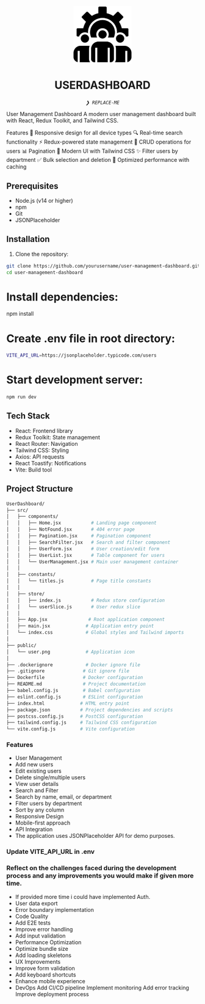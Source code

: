<p align="center">
    <img src="./public/user.png" align="center" width="30%">
</p>
<p align="center"><h1 align="center">USERDASHBOARD</h1></p>
<p align="center">
	<em><code>❯ REPLACE-ME</code></em>
</p>

User Management Dashboard
A modern user management dashboard built with React, Redux Toolkit, and Tailwind CSS.

Features
📱 Responsive design for all device types
🔍 Real-time search functionality
⚡ Redux-powered state management
🎯 CRUD operations for users
📊 Pagination
🎨 Modern UI with Tailwind CSS
✨ Filter users by department
✅ Bulk selection and deletion
🚀 Optimized performance with caching

## Prerequisites
- Node.js (v14 or higher)
- npm
- Git
- JSONPlaceholder

## Installation
1. Clone the repository:
```bash
git clone https://github.com/yourusername/user-management-dashboard.git
cd user-management-dashboard
```

# Install dependencies:
npm install

# Create .env file in root directory:
```bash
VITE_API_URL=https://jsonplaceholder.typicode.com/users
```

# Start development server:
```bash
npm run dev
```

## Tech Stack
- React: Frontend library
- Redux Toolkit: State management
- React Router: Navigation
- Tailwind CSS: Styling
- Axios: API requests
- React Toastify: Notifications
- Vite: Build tool
  
## Project Structure
```bash
UserDashboard/
├── src/
│   ├── components/
│   │   ├── Home.jsx           # Landing page component
│   │   ├── NotFound.jsx       # 404 error page
│   │   ├── Pagination.jsx     # Pagination component
│   │   ├── SearchFilter.jsx   # Search and filter component
│   │   ├── UserForm.jsx       # User creation/edit form
│   │   ├── UserList.jsx       # Table component for users
│   │   └── UserManagement.jsx # Main user management container
│   │
│   ├── constants/
│   │   └── titles.js          # Page title constants
│   │
│   ├── store/
│   │   ├── index.js           # Redux store configuration
│   │   └── userSlice.js       # User redux slice
│   │
│   ├── App.jsx               # Root application component
│   ├── main.jsx             # Application entry point
│   └── index.css            # Global styles and Tailwind imports
│
├── public/
│   └── user.png             # Application icon
│
├── .dockerignore            # Docker ignore file
├── .gitignore              # Git ignore file
├── Dockerfile              # Docker configuration
├── README.md               # Project documentation
├── babel.config.js         # Babel configuration
├── eslint.config.js        # ESLint configuration
├── index.html             # HTML entry point
├── package.json           # Project dependencies and scripts
├── postcss.config.js      # PostCSS configuration
├── tailwind.config.js     # Tailwind CSS configuration
└── vite.config.js         # Vite configuration
```

### Features
- User Management
- Add new users
- Edit existing users
- Delete single/multiple users
- View user details
- Search and Filter
- Search by name, email, or department
- Filter users by department
- Sort by any column
- Responsive Design
- Mobile-first approach
- API Integration
- The application uses JSONPlaceholder API for demo purposes.

### Update VITE_API_URL in .env

### Reflect on the challenges faced during the development process and any improvements you would make if given more time.

- If provided more time i could have implemented Auth.
- User data export
- Error boundary implementation
- Code Quality
- Add E2E tests
- Improve error handling
- Add input validation
- Performance Optimization
- Optimize bundle size
- Add loading skeletons
- UX Improvements
- Improve form validation
- Add keyboard shortcuts
- Enhance mobile experience
- DevOps
Add CI/CD pipeline
Implement monitoring
Add error tracking
Improve deployment process
